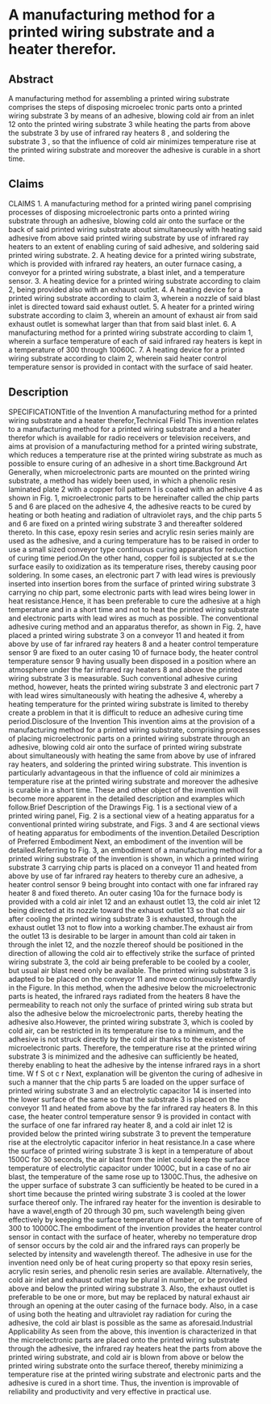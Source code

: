 # A manufacturing method for a printed wiring substrate and a heater therefor.

## Abstract
A manufacturing method for assembling a printed wiring substrate comprises the steps of disposing microelec tronic parts onto a printed wiring substrate 3 by means of an adhesive, blowing cold air from an inlet 12 onto the printed wiring substrate 3 while heating the parts from above the substrate 3 by use of infrared ray heaters 8 , and soldering the substrate 3 , so that the influence of cold air minimizes temperature rise at the printed wiring substrate and moreover the adhesive is curable in a short time.

## Claims
CLAIMS 1. A manufacturing method for a printed wiring panel comprising processes of disposing microelectronic parts onto a printed wiring substrate through an adhesive, blowing cold air onto the surface or the back of said printed wiring substrate about simultaneously with heating said adhesive from above said printed wiring substrate by use of infrared ray heaters to an extent of enabling curing of said adhesive, and soldering said printed wiring substrate. 2. A heating device for a printed wiring substrate, which is provided with infrared ray heaters, an outer furnace casing, a conveyor for a printed wiring substrate, a blast inlet, and a temperature sensor. 3. A heating device for a printed wiring substrate according to claim 2, being provided also with an exhaust outlet. 4. A heating device for a printed wiring substrate according to claim 3, wherein a nozzle of said blast inlet is directed toward said exhaust outlet. 5. A heater for a printed wiring substrate according to claim 3, wherein an amount of exhaust air from said exhaust outlet is somewhat larger than that from said blast inlet. 6. A manufacturing method for a printed wiring substrate according to claim 1, wherein a surface temperature of each of said infrared ray heaters is kept in a temperature of 300 through 10060C. 7. A heating device for a printed wiring substrate according to claim 2, wherein said heater control temperature sensor is provided in contact with the surface of said heater.

## Description
SPECIFICATIONTitle of the Invention A manufacturing method for a printed wiring substrate and a heater therefor,Technical Field This invention relates to a manufacturing method for a printed wiring substrate and a heater therefor which is available for radio receivers or television receivers, and aims at provision of a manufacturing method for a printed wiring substrate, which reduces a temperature rise at the printed wiring substrate as much as possible to ensure curing of an adhesive in a short time.Background Art Generally, when microelectronic parts are mounted on the printed wiring substrate, a method has widely been used, in which a phenolic resin laminated plate 2 with a copper foil pattern 1 is coated with an adhesive 4 as shown in Fig. 1, microelectronic parts to be hereinafter called the chip parts 5 and 6 are placed on the adhesive 4, the adhesive reacts to be cured by heating or both heating and radiation of ultraviolet rays, and the chip parts 5 and 6 are fixed on a printed wiring substrate 3 and thereafter soldered thereto. In this case, epoxy resin series and acrylic resin series mainly are used as the adhesive, and a curing temperature has to be raised in order to use a small sized conveyor type continuous curing apparatus for reduction of curing time period.On the other hand, copper foil is subjected at s.e the surface easily to oxidization as its temperature rises, thereby causing poor soldering. In some cases, an electronic part 7 with lead wires is previously inserted into insertion bores from the surface of printed wiring substrate 3 carrying no chip part, some electronic parts with lead wires being lower in heat resistance.Hence, it has been preferable to cure the adhesive at a high temperature and in a short time and not to heat the printed wiring substrate and electronic parts with lead wires as much as possible. The conventional adhesive curing method and an apparatus therefor, as shown in Fig. 2, have placed a printed wiring substrate 3 on a conveyor 11 and heated it from above by use of far infrared ray heaters 8 and a heater control temperature sensor 9 are fixed to an outer casing 10 of furnace body, the heater control temperature sensor 9 having usually been disposed in a position where an atmosphere under the far infrared ray heaters 8 and above the printed wiring substrate 3 is measurable. Such conventional adhesive curing method, however, heats the printed wiring substrate 3 and electronic part 7 with lead wires simultaneously with heating the adhesive 4, whereby a heating temperature for the printed wiring substrate is limited to thereby create a problem in that it is difficult to reduce an adhesive curing time period.Disclosure of the Invention This invention aims at the provision of a manufacturing method for a printed wiring substrate, comprising processes of placing microelectronic parts on a printed wiring substrate through an adhesive, blowing cold air onto the surface of printed wiring substrate about simultaneously with heating the same from above by use of infrared ray heaters, and soldering the printed wiring substrate. This invention is particularly advantageous in that the influence of cold air minimizes a temperature rise at the printed wiring substrate and moreover the adhesive is curable in a short time. These and other object of the invention will become more apparent in the detailed description and examples which follow.Brief Description of the Drawings Fig. 1 is a sectional view of a printed wiring panel, Fig. 2 is a sectional view of a heating apparatus for a conventional printed wiring substrate, and Figs. 3 and 4 are sectional views of heating apparatus for embodiments of the invention.Detailed Description of Preferred Embodiment Next, an embodiment of the invention will be detailed.Referring to Fig. 3, an embodiment of a manufacturing method for a printed wiring substrate of the invention is shown, in which a printed wiring substrate 3 carrying chip parts is placed on a conveyor 11 and heated from above by use of far infrared ray heaters to thereby cure an adhesive, a heater control sensor 9 being brought into contact with one far infrared ray heater 8 and fixed thereto. An outer casing 10a for the furnace body is provided with a cold air inlet 12 and an exhaust outlet 13, the cold air inlet 12 being directed at its nozzle toward the exhaust outlet 13 so that cold air after cooling the printed wiring substrate 3 is exhausted, through the exhaust outlet 13 not to flow into a working chamber.The exhaust air from the outlet 13 is desirable to be larger in amount than cold air taken in through the inlet 12, and the nozzle thereof should be positioned in the direction of allowing the cold air to effectively strike the surface of printed wiring substrate 3, the cold air being preferable to be cooled by a cooler, but usual air blast need only be available. The printed wiring substrate 3 is adapted to be placed on the conveyor 11 and move continuously leftwardly in the Figure. In this method, when the adhesive below the microelectronic parts is heated, the infrared rays radiated from the heaters 8 have the permeability to reach not only the surface of printed wiring sub strata but also the adhesive below the microelectronic parts, thereby heating the adhesive also.However, the printed wiring substrate 3, which is cooled by cold air, can be restricted in its temperature rise to a minimum, and the adhesive is not struck directly by the cold air thanks to the existence of microelectronic parts. Therefore, the temperature rise at the printed wiring substrate 3 is minimized and the adhesive can sufficiently be heated, thereby enabling to heat the adhesive by the intense infrared rays in a short time. W f S ot c r Next, explanation will be giventon the curing of adhesive in such a manner that the chip parts 5 are loaded on the upper surface of printed wiring substrate 3 and an electrolytic capacitor 14 is inserted into the lower surface of the same so that the substrate 3 is placed on the conveyor 11 and heated from above by the far infrared ray heaters 8. In this case, the heater control temperature sensor 9 is provided in contact with the surface of one far infrared ray heater 8, and a cold air inlet 12 is provided below the printed wiring substrate 3 to prevent the temperature rise at the electrolytic capacitor inferior in heat resistance.In a case where the surface of printed wiring substrate 3 is kept in a temperature of about 1500C for 30 seconds, the air blast from the inlet could keep the surface temperature of electrolytic capacitor under 1000C, but in a case of no air blast, the temperature of the same rose up to 1300C.Thus, the adhesive on the upper surface of substrate 3 can sufficiently be heated to be cured in a short time because the printed wiring substrate 3 is cooled at the lower surface thereof only. The infrared ray heater for the invention is desirable to have a wavel,ength of 20 through 30 pm, such wavelength being given effectively by keeping the surface temperature of heater at a temperature of 300 to 10000C.The embodiment of the invention provides the heater control sensor in contact with the surface of heater, whereby no temperature drop of sensor occurs by the cold air and the infrared rays can properly be selected by intensity and wavelength thereof. The adhesive in use for the invention need only be of heat curing property so that epoxy resin series, acrylic resin series, and phenolic resin series are available. Alternatively, the cold air inlet and exhaust outlet may be plural in number, or be provided above and below the printed wiring substrate 3. Also, the exhaust outlet is preferable to be one or more, but may be replaced by natural exhaust air through an opening at the outer casing of the furnace body. Also, in a case of using both the heating and ultraviolet ray radiation for curing the adhesive, the cold air blast is possible as the same as aforesaid.Industrial Applicability As seen from the above, this invention is characterized in that the microelectronic parts are placed onto the printed wiring substrate through the adhesive, the infrared ray heaters heat the parts from above the printed wiring substrate, and cold air is blown from above or below the printed wiring substrate onto the surface thereof, thereby minimizing a temperature rise at the printed wiring substrate and electronic parts and the adhesive is cured in a short time. Thus, the invention is improvable of reliability and productivity and very effective in practical use.